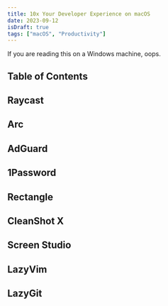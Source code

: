 ```yaml
---
title: 10x Your Developer Experience on macOS
date: 2023-09-12
isDraft: true
tags: ["macOS", "Productivity"]
---
```


If you are reading this on a Windows machine, oops.

## Table of Contents

## Raycast

## Arc

## AdGuard

## 1Password

## Rectangle

## CleanShot X

## Screen Studio

## LazyVim

## LazyGit
